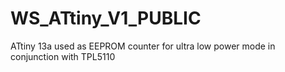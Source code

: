 # WS_ATtiny_V1_PUBLIC
ATtiny 13a used as EEPROM counter for ultra low power mode in conjunction with TPL5110
